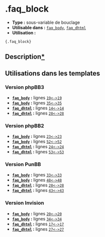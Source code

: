 # .faq_block
* __Type :__ sous-variable de bouclage
* __Utilisable dans :__ [`faq_body`](../tpl/faq_body.md#readme), [`faq_dhtml`](../tpl/faq_dhtml.md#readme)
* __Utilisation :__

```html
{.faq_block}
```

## Description[*](https://fa-tvars.appspot.com/var/.faq_block)
## Utilisations dans les templates

### Version phpBB3
* __[`faq_body`](../tpl/faq_body.md#readme) :__ lignes [`19`](../src/prosilver/faq_body.tpl#L19)[`<->`](../src/prosilver/faq_body.tpl#L19-L19)[`19`](../src/prosilver/faq_body.tpl#L19)
* __[`faq_body`](../tpl/faq_body.md#readme) :__ lignes [`35`](../src/prosilver/faq_body.tpl#L35)[`<->`](../src/prosilver/faq_body.tpl#L35-L35)[`35`](../src/prosilver/faq_body.tpl#L35)
* __[`faq_dhtml`](../tpl/faq_dhtml.md#readme) :__ lignes [`14`](../src/prosilver/faq_dhtml.tpl#L14)[`<->`](../src/prosilver/faq_dhtml.tpl#L14-L14)[`14`](../src/prosilver/faq_dhtml.tpl#L14)
* __[`faq_dhtml`](../tpl/faq_dhtml.md#readme) :__ lignes [`28`](../src/prosilver/faq_dhtml.tpl#L28)[`<->`](../src/prosilver/faq_dhtml.tpl#L28-L28)[`28`](../src/prosilver/faq_dhtml.tpl#L28)

### Version phpBB2
* __[`faq_body`](../tpl/faq_body.md#readme) :__ lignes [`23`](../src/subsilver/faq_body.tpl#L23)[`<->`](../src/subsilver/faq_body.tpl#L23-L23)[`23`](../src/subsilver/faq_body.tpl#L23)
* __[`faq_body`](../tpl/faq_body.md#readme) :__ lignes [`52`](../src/subsilver/faq_body.tpl#L52)[`<->`](../src/subsilver/faq_body.tpl#L52-L52)[`52`](../src/subsilver/faq_body.tpl#L52)
* __[`faq_dhtml`](../tpl/faq_dhtml.md#readme) :__ lignes [`24`](../src/subsilver/faq_dhtml.tpl#L24)[`<->`](../src/subsilver/faq_dhtml.tpl#L24-L24)[`24`](../src/subsilver/faq_dhtml.tpl#L24)
* __[`faq_dhtml`](../tpl/faq_dhtml.md#readme) :__ lignes [`53`](../src/subsilver/faq_dhtml.tpl#L53)[`<->`](../src/subsilver/faq_dhtml.tpl#L53-L53)[`53`](../src/subsilver/faq_dhtml.tpl#L53)

### Version PunBB
* __[`faq_body`](../tpl/faq_body.md#readme) :__ lignes [`33`](../src/punbb/faq_body.tpl#L33)[`<->`](../src/punbb/faq_body.tpl#L33-L33)[`33`](../src/punbb/faq_body.tpl#L33)
* __[`faq_body`](../tpl/faq_body.md#readme) :__ lignes [`48`](../src/punbb/faq_body.tpl#L48)[`<->`](../src/punbb/faq_body.tpl#L48-L48)[`48`](../src/punbb/faq_body.tpl#L48)
* __[`faq_dhtml`](../tpl/faq_dhtml.md#readme) :__ lignes [`28`](../src/punbb/faq_dhtml.tpl#L28)[`<->`](../src/punbb/faq_dhtml.tpl#L28-L28)[`28`](../src/punbb/faq_dhtml.tpl#L28)
* __[`faq_dhtml`](../tpl/faq_dhtml.md#readme) :__ lignes [`43`](../src/punbb/faq_dhtml.tpl#L43)[`<->`](../src/punbb/faq_dhtml.tpl#L43-L43)[`43`](../src/punbb/faq_dhtml.tpl#L43)

### Version Invision
* __[`faq_body`](../tpl/faq_body.md#readme) :__ lignes [`20`](../src/invision/faq_body.tpl#L20)[`<->`](../src/invision/faq_body.tpl#L20-L20)[`20`](../src/invision/faq_body.tpl#L20)
* __[`faq_body`](../tpl/faq_body.md#readme) :__ lignes [`34`](../src/invision/faq_body.tpl#L34)[`<->`](../src/invision/faq_body.tpl#L34-L34)[`34`](../src/invision/faq_body.tpl#L34)
* __[`faq_dhtml`](../tpl/faq_dhtml.md#readme) :__ lignes [`17`](../src/invision/faq_dhtml.tpl#L17)[`<->`](../src/invision/faq_dhtml.tpl#L17-L17)[`17`](../src/invision/faq_dhtml.tpl#L17)
* __[`faq_dhtml`](../tpl/faq_dhtml.md#readme) :__ lignes [`27`](../src/invision/faq_dhtml.tpl#L27)[`<->`](../src/invision/faq_dhtml.tpl#L27-L27)[`27`](../src/invision/faq_dhtml.tpl#L27)

